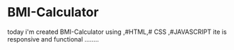 # BMI-Calculator
today i'm  created BMI-Calculator using ,#HTML,# CSS ,#JAVASCRIPT ite is responsive and functional ........

